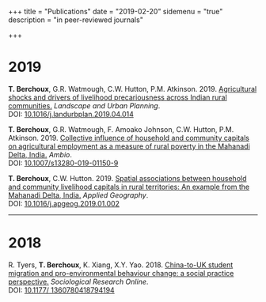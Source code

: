 +++
title = "Publications"
date = "2019-02-20"
sidemenu = "true"
description = "in peer-reviewed journals"

+++

# 2019

__T. Berchoux__, G.R. Watmough, C.W. Hutton, P.M. Atkinson. 2019. [Agricultural shocks and drivers of livelihood precariousness across Indian rural communities.](/pdf/2019_LAND.pdf) _Landscape and Urban Planning_. <br>
DOI: [10.​1016/​j.​landurbplan.​2019.​04.​014](https://doi.org/10.​1016/​j.​landurbplan.​2019.​04.​014)

__T. Berchoux__, G.R. Watmough, F. Amoako Johnson, C.W. Hutton, P.M. Atkinson. 2019. [Collective influence of household and community capitals on agricultural employment as a measure of rural poverty in the Mahanadi Delta, India.](/pdf/2019_AMBIO_inpress.pdf) _Ambio_. <br>
DOI: [10.1007/s13280-019-01150-9](https://doi.org/10.1007/s13280-019-01150-9)

__T. Berchoux__, C.W. Hutton. 2019. [Spatial associations between household and community livelihood capitals in rural territories: An example from the Mahanadi Delta, India.](/pdf/2019_JAPG.pdf) _Applied Geography_. <br>
DOI: [10.1016/j.apgeog.2019.01.002](https://doi.org/10.1016/j.apgeog.2019.01.002)

---

# 2018

R. Tyers, __T. Berchoux__, K. Xiang, X.Y. Yao. 2018. [China-to-UK student migration and pro-environmental behaviour change: a social practice perspective.](/pdf/2018_SRO.pdf) _Sociological Research Online_. <br>
DOI: [10.1177/ 1360780418794194](https://doi.org/10.1177/1360780418794194)

